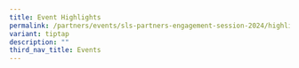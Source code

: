 ```yaml
---
title: Event Highlights
permalink: /partners/events/sls-partners-engagement-session-2024/highlights/
variant: tiptap
description: ""
third_nav_title: Events
---
```

